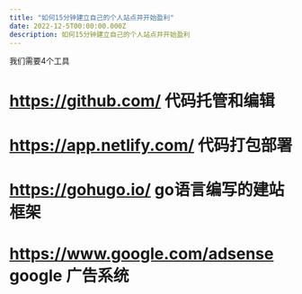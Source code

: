 ```yaml
---
title: "如何15分钟建立自己的个人站点并开始盈利"
date: 2022-12-5T00:00:00.000Z
description: 如何15分钟建立自己的个人站点并开始盈利
---
```


我们需要4个工具

# https://github.com/ 代码托管和编辑
# https://app.netlify.com/ 代码打包部署
# https://gohugo.io/ go语言编写的建站框架
# https://www.google.com/adsense google 广告系统
